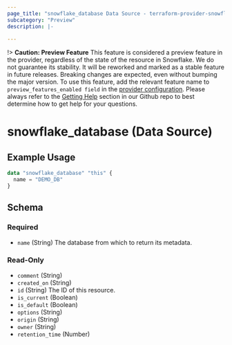 ```yaml
---
page_title: "snowflake_database Data Source - terraform-provider-snowflake"
subcategory: "Preview"
description: |-
  
---
```


!> **Caution: Preview Feature** This feature is considered a preview feature in the provider, regardless of the state of the resource in Snowflake. We do not guarantee its stability. It will be reworked and marked as a stable feature in future releases. Breaking changes are expected, even without bumping the major version. To use this feature, add the relevant feature name to `preview_features_enabled field` in the [provider configuration](https://registry.terraform.io/providers/Snowflake-Labs/snowflake/latest/docs#schema). Please always refer to the [Getting Help](https://github.com/Snowflake-Labs/terraform-provider-snowflake?tab=readme-ov-file#getting-help) section in our Github repo to best determine how to get help for your questions.

# snowflake_database (Data Source)



## Example Usage

```terraform
data "snowflake_database" "this" {
  name = "DEMO_DB"
}
```

<!-- schema generated by tfplugindocs -->
## Schema

### Required

- `name` (String) The database from which to return its metadata.

### Read-Only

- `comment` (String)
- `created_on` (String)
- `id` (String) The ID of this resource.
- `is_current` (Boolean)
- `is_default` (Boolean)
- `options` (String)
- `origin` (String)
- `owner` (String)
- `retention_time` (Number)
